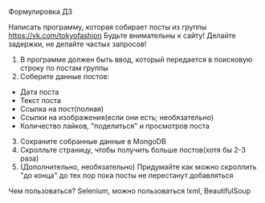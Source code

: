 Формулировка ДЗ

Написать программу, которая собирает посты из группы https://vk.com/tokyofashion
Будьте внимательны к сайту!
Делайте задержки, не делайте частых запросов!

1) В программе должен быть ввод, который передается в поисковую строку по постам группы
2) Соберите данные постов:
- Дата поста
- Текст поста
- Ссылка на пост(полная)
- Ссылки на изображения(если они есть; необязательно)
- Количество лайков, "поделиться" и просмотров поста
3) Сохраните собранные данные в MongoDB
4) Скролльте страницу, чтобы получить больше постов(хотя бы 2-3 раза)
5) (Дополнительно, необязательно) Придумайте как можно скроллить "до конца" до тех пор пока посты не перестанут добавляться

Чем пользоваться?
Selenium, можно пользоваться lxml, BeautifulSoup
